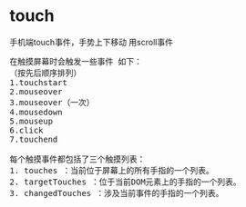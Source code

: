 # touch
手机端touch事件，手势上下移动 用scroll事件
<pre>
在触摸屏幕时会触发一些事件 如下：
（按先后顺序排列）
1.touchstart
2.mouseover
3.mouseover（一次）
4.mousedown
5.mouseup
6.click
7.touchend

每个触摸事件都包括了三个触摸列表：
1. touches ：当前位于屏幕上的所有手指的一个列表。
2. targetTouches ：位于当前DOM元素上的手指的一个列表。
3. changedTouches ：涉及当前事件的手指的一个列表。
</pre>
